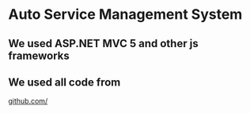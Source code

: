 # Auto Service Management System
## We used ASP.NET MVC 5 and other js frameworks
## We used all code from 
[github.com/](https://github.com/khamer/base16-i3/tree/master/themes)
